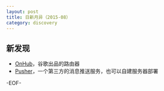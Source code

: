 ```yaml
---
layout: post
title: 日新月异（2015-08）
category: discovery
---
```


新发现
----------

* [OnHub](https://on.google.com/hub/)，谷歌出品的路由器
* [Pusher](https://pusher.com/)，一个第三方的消息推送服务，也可以自建服务器部署

-EOF-
